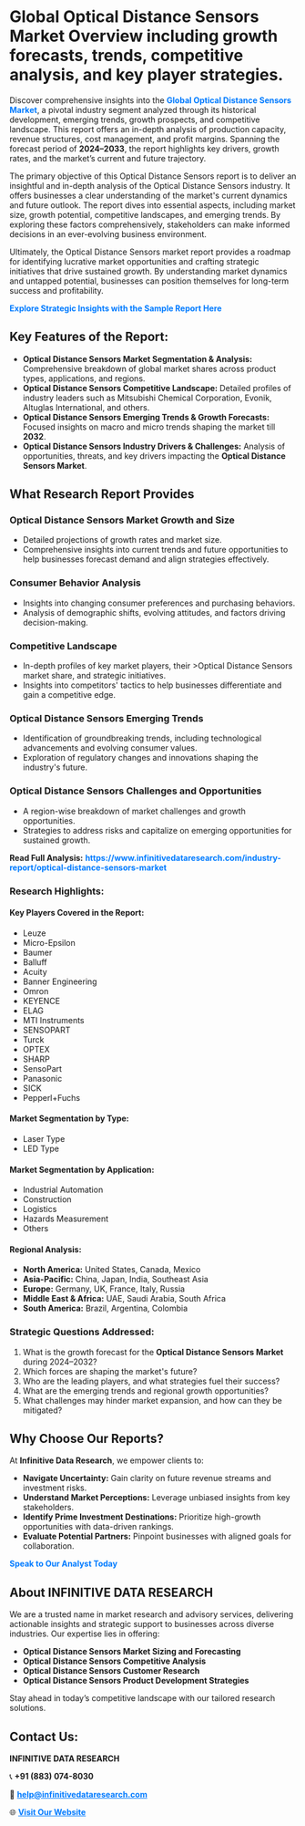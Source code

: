 <h1>Global Optical Distance Sensors Market Overview including growth forecasts, trends, competitive analysis, and key player strategies.</h1>
<p>
Discover comprehensive insights into the 
<a href="https://www.infinitivedataresearch.com/industry-report/optical-distance-sensors-market" rel="dofollow" style="color: #007BFF; text-decoration: none;"><strong>Global Optical Distance Sensors Market</strong></a>, a pivotal industry segment analyzed through its historical development, emerging trends, growth prospects, and competitive landscape. This report offers an in-depth analysis of production capacity, revenue structures, cost management, and profit margins. Spanning the forecast period of <strong>2024–2033</strong>, the report highlights key drivers, growth rates, and the market’s current and future trajectory.
</p>
<p>
The primary objective of this Optical Distance Sensors report is to deliver an insightful and in-depth analysis of the Optical Distance Sensors industry. It offers businesses a clear understanding of the market's current dynamics and future outlook. The report dives into essential aspects, including market size, growth potential, competitive landscapes, and emerging trends. By exploring these factors comprehensively, stakeholders can make informed decisions in an ever-evolving business environment.
</p>
<p>
Ultimately, the Optical Distance Sensors market report provides a roadmap for identifying lucrative market opportunities and crafting strategic initiatives that drive sustained growth. By understanding market dynamics and untapped potential, businesses can position themselves for long-term success and profitability.
</p>
<p>
<a href="https://www.infinitivedataresearch.com/request-sample/reportId=106344" style="color: #007BFF; text-decoration: none;"><strong>Explore Strategic Insights with the Sample Report Here</strong></a>
</p>

<h2>Key Features of the Report:</h2>
<ul>
<li><strong>Optical Distance Sensors Market Segmentation & Analysis:</strong> Comprehensive breakdown of global market shares across product types, applications, and regions.</li>
<li><strong>Optical Distance Sensors Competitive Landscape:</strong> Detailed profiles of industry leaders such as Mitsubishi Chemical Corporation, Evonik, Altuglas International, and others.</li>
<li><strong>Optical Distance Sensors Emerging Trends & Growth Forecasts:</strong> Focused insights on macro and micro trends shaping the market till <strong>2032</strong>.</li>
<li><strong>Optical Distance Sensors Industry Drivers & Challenges:</strong> Analysis of opportunities, threats, and key drivers impacting the <strong>Optical Distance Sensors Market</strong>.</li>
</ul>

<h2>What Research Report Provides</h2>
<h3>Optical Distance Sensors Market Growth and Size</h3>
<ul>
<li>Detailed projections of growth rates and market size.</li>
<li>Comprehensive insights into current trends and future opportunities to help businesses forecast demand and align strategies effectively.</li>
</ul>

<h3>Consumer Behavior Analysis</h3>
<ul>
<li>Insights into changing consumer preferences and purchasing behaviors.</li>
<li>Analysis of demographic shifts, evolving attitudes, and factors driving decision-making.</li>
</ul>

<h3>Competitive Landscape</h3>
<ul>
<li>In-depth profiles of key market players, their >Optical Distance Sensors market share, and strategic initiatives.</li>
<li>Insights into competitors' tactics to help businesses differentiate and gain a competitive edge.</li>
</ul>

<h3>Optical Distance Sensors Emerging Trends</h3>
<ul>
<li>Identification of groundbreaking trends, including technological advancements and evolving consumer values.</li>
<li>Exploration of regulatory changes and innovations shaping the industry's future.</li>
</ul>

<h3>Optical Distance Sensors Challenges and Opportunities</h3>
<ul>
<li>A region-wise breakdown of market challenges and growth opportunities.</li>
<li>Strategies to address risks and capitalize on emerging opportunities for sustained growth.</li>
</ul>
<p><strong>Read Full Analysis:</strong> <a href="https://www.infinitivedataresearch.com/industry-report/optical-distance-sensors-market" rel="dofollow" style="color: #007BFF; text-decoration: none;"><strong>https://www.infinitivedataresearch.com/industry-report/optical-distance-sensors-market</strong></a></p>
<h3>Research Highlights:</h3>
<h4>Key Players Covered in the Report:</h4>
<ul><li>Leuze</li><li>Micro-Epsilon</li><li>Baumer</li><li>Balluff</li><li>Acuity</li><li>Banner Engineering</li><li>Omron</li><li>KEYENCE</li><li>ELAG</li><li>MTI Instruments</li><li>SENSOPART</li><li>Turck</li><li>OPTEX</li><li>SHARP</li><li>SensoPart</li><li>Panasonic</li><li>SICK</li><li>Pepperl+Fuchs</li></ul>
<h4>Market Segmentation by Type:</h4>
<ul><li>Laser Type</li><li>LED Type</li></ul>
<h4>Market Segmentation by Application:</h4>
<ul><li>Industrial Automation</li><li>Construction</li><li>Logistics</li><li>Hazards Measurement</li><li>Others</li></ul>

<h4>Regional Analysis:</h4>
<ul>
<li><strong>North America:</strong> United States, Canada, Mexico</li>
<li><strong>Asia-Pacific:</strong> China, Japan, India, Southeast Asia</li>
<li><strong>Europe:</strong> Germany, UK, France, Italy, Russia</li>
<li><strong>Middle East & Africa:</strong> UAE, Saudi Arabia, South Africa</li>
<li><strong>South America:</strong> Brazil, Argentina, Colombia</li>
</ul>

<h3>Strategic Questions Addressed:</h3>
<ol>
<li>What is the growth forecast for the <strong>Optical Distance Sensors Market</strong> during 2024–2032?</li>
<li>Which forces are shaping the market's future?</li>
<li>Who are the leading players, and what strategies fuel their success?</li>
<li>What are the emerging trends and regional growth opportunities?</li>
<li>What challenges may hinder market expansion, and how can they be mitigated?</li>
</ol>

<h2>Why Choose Our Reports?</h2>
<p>At <strong>Infinitive Data Research</strong>, we empower clients to:</p>
<ul>
<li><strong>Navigate Uncertainty:</strong> Gain clarity on future revenue streams and investment risks.</li>
<li><strong>Understand Market Perceptions:</strong> Leverage unbiased insights from key stakeholders.</li>
<li><strong>Identify Prime Investment Destinations:</strong> Prioritize high-growth opportunities with data-driven rankings.</li>
<li><strong>Evaluate Potential Partners:</strong> Pinpoint businesses with aligned goals for collaboration.</li>
</ul>
<p><a href="https://www.infinitivedataresearch.com/industry-report/optical-distance-sensors-market" rel="dofollow" style="color: #007BFF; text-decoration: none;"><strong>Speak to Our Analyst Today</strong></a></p>

<h2>About INFINITIVE DATA RESEARCH</h2>
<p>We are a trusted name in market research and advisory services, delivering actionable insights and strategic support to businesses across diverse industries. Our expertise lies in offering:</p>
<ul>
<li><strong>Optical Distance Sensors Market Sizing and Forecasting</strong></li>
<li><strong>Optical Distance Sensors Competitive Analysis</strong></li>
<li><strong>Optical Distance Sensors Customer Research</strong></li>
<li><strong>Optical Distance Sensors Product Development Strategies</strong></li>
</ul>
<p>Stay ahead in today’s competitive landscape with our tailored research solutions.</p>

<h2>Contact Us:</h2>
<p><strong>INFINITIVE DATA RESEARCH</strong></p>
<p>📞 <strong>+91 (883) 074-8030</strong></p>
<p>📧 <strong><a href="mailto:help@infinitivedataresearch.com" style="color: #007BFF;">help@infinitivedataresearch.com</a></strong></p>
<p>🌐 <strong><a href="https://www.infinitivedataresearch.com" rel="dofollow" style="color: #007BFF;">Visit Our Website</a></strong></p>